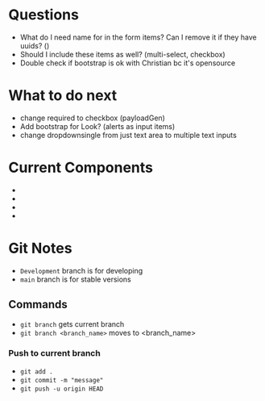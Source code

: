 # Questions
- What do I need name for in the form items? Can I remove it if they have uuids? ()
- Should I include these items as well? (multi-select, checkbox)
- Double check if bootstrap is ok with Christian bc it's opensource


# What to do next
- change required to checkbox (payloadGen)
- Add bootstrap for Look? (alerts as input items)
- change dropdownsingle from just text area to multiple text inputs 

# Current Components
- <MetaDataGenerator />
- <PayloadGenerator />
- <UiGenerator />
- <FormItemLayout />

# Git Notes
- `Development` branch is for developing
- `main` branch is for stable versions
## Commands
- `git branch` gets current branch
- `git branch <branch_name>` moves to <branch_name>
### Push to current branch
- `git add .`
- `git commit -m "message"`
- `git push -u origin HEAD`